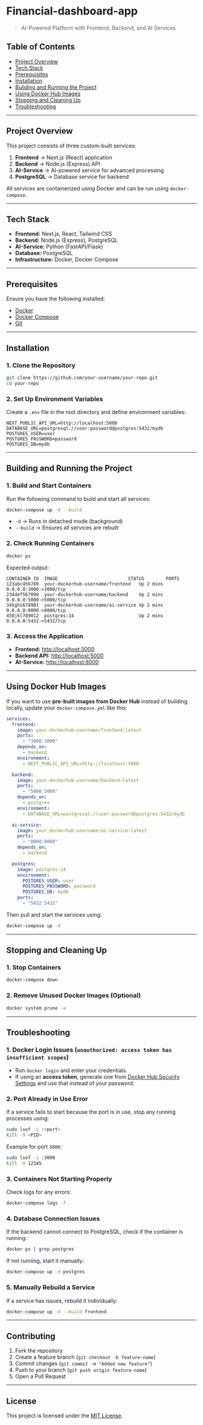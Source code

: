 # **Financial-dashboard-app**  

> AI-Powered Platform with Frontend, Backend, and AI Services  

## **Table of Contents**  
- [Project Overview](#project-overview)  
- [Tech Stack](#tech-stack)  
- [Prerequisites](#prerequisites)  
- [Installation](#installation)  
- [Building and Running the Project](#building-and-running-the-project)  
- [Using Docker Hub Images](#using-docker-hub-images)  
- [Stopping and Cleaning Up](#stopping-and-cleaning-up)  
- [Troubleshooting](#troubleshooting)  

---

## **Project Overview**  

This project consists of three custom-built services:  

1. **Frontend** → Next.js (React) application  
2. **Backend** → Node.js (Express) API  
3. **AI-Service** → AI-powered service for advanced processing  
4. **PostgreSQL** → Database service for backend  

All services are containerized using Docker and can be run using `docker-compose`.  

---

## **Tech Stack**  

- **Frontend:** Next.js, React, Tailwind CSS  
- **Backend:** Node.js (Express), PostgreSQL  
- **AI-Service:** Python (FastAPI/Flask)  
- **Database:** PostgreSQL  
- **Infrastructure:** Docker, Docker Compose  

---

## **Prerequisites**  

Ensure you have the following installed:  

- [Docker](https://docs.docker.com/get-docker/)  
- [Docker Compose](https://docs.docker.com/compose/install/)  
- [Git](https://git-scm.com/downloads)  

---

## **Installation**  

### **1. Clone the Repository**  
```sh
git clone https://github.com/your-username/your-repo.git
cd your-repo
```

### **2. Set Up Environment Variables**  
Create a `.env` file in the root directory and define environment variables:  

```env
NEXT_PUBLIC_API_URL=http://localhost:5000
DATABASE_URL=postgresql://user:password@postgres:5432/mydb
POSTGRES_USER=user
POSTGRES_PASSWORD=password
POSTGRES_DB=mydb
```

---

## **Building and Running the Project**  

### **1. Build and Start Containers**  
Run the following command to build and start all services:  
```sh
docker-compose up -d --build
```
- `-d` → Runs in detached mode (background)  
- `--build` → Ensures all services are rebuilt  

### **2. Check Running Containers**  
```sh
docker ps
```
Expected output:  
```
CONTAINER ID  IMAGE                          STATUS        PORTS
123abc456789  your-dockerhub-username/frontend   Up 2 mins  0.0.0.0:3000->3000/tcp
234def567890  your-dockerhub-username/backend    Up 2 mins  0.0.0.0:5000->5000/tcp
345ghi678901  your-dockerhub-username/ai-service Up 2 mins  0.0.0.0:8000->8000/tcp
456jkl789012  postgres:14                        Up 2 mins  0.0.0.0:5432->5432/tcp
```

### **3. Access the Application**  
- **Frontend:** [http://localhost:3000](http://localhost:3000)  
- **Backend API:** [http://localhost:5000](http://localhost:5000)  
- **AI-Service:** [http://localhost:8000](http://localhost:8000)  

---

## **Using Docker Hub Images**  

If you want to use **pre-built images from Docker Hub** instead of building locally, update your `docker-compose.yml` like this:  

```yaml
services:
  frontend:
    image: your-dockerhub-username/frontend:latest
    ports:
      - "3000:3000"
    depends_on:
      - backend
    environment:
      - NEXT_PUBLIC_API_URL=http://localhost:5000

  backend:
    image: your-dockerhub-username/backend:latest
    ports:
      - "5000:5000"
    depends_on:
      - postgres
    environment:
      - DATABASE_URL=postgresql://user:password@postgres:5432/mydb

  ai-service:
    image: your-dockerhub-username/ai-service:latest
    ports:
      - "8000:8000"
    depends_on:
      - backend

  postgres:
    image: postgres:14
    environment:
      POSTGRES_USER: user
      POSTGRES_PASSWORD: password
      POSTGRES_DB: mydb
    ports:
      - "5432:5432"
```

Then pull and start the services using:  

```sh
docker-compose up -d
```

---

## **Stopping and Cleaning Up**  

### **1. Stop Containers**  
```sh
docker-compose down
```

### **2. Remove Unused Docker Images (Optional)**  
```sh
docker system prune -a
```

---

## **Troubleshooting**  

### **1. Docker Login Issues (`unauthorized: access token has insufficient scopes`)**  
- Run `docker login` and enter your credentials.  
- If using an **access token**, generate one from [Docker Hub Security Settings](https://hub.docker.com/settings/security) and use that instead of your password.  

### **2. Port Already in Use Error**  
If a service fails to start because the port is in use, stop any running processes using:  
```sh
sudo lsof -i :<port>
kill -9 <PID>
```
Example for port `3000`:  
```sh
sudo lsof -i :3000
kill -9 12345
```

### **3. Containers Not Starting Properly**  
Check logs for any errors:  
```sh
docker-compose logs -f
```

### **4. Database Connection Issues**  
If the backend cannot connect to PostgreSQL, check if the container is running:  
```sh
docker ps | grep postgres
```
If not running, start it manually:  
```sh
docker-compose up -d postgres
```

### **5. Manually Rebuild a Service**  
If a service has issues, rebuild it individually:  
```sh
docker-compose up -d --build frontend
```

---

## **Contributing**  
1. Fork the repository  
2. Create a feature branch (`git checkout -b feature-name`)  
3. Commit changes (`git commit -m "Added new feature"`)  
4. Push to your branch (`git push origin feature-name`)  
5. Open a Pull Request  

---

## **License**  
This project is licensed under the [MIT License](LICENSE).
